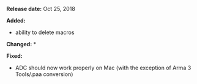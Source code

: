 **Release date:** Oct 25, 2018

**Added:**
* ability to delete macros

**Changed:**
* 

**Fixed:**
* ADC should now work properly on Mac (with the exception of Arma 3 Tools/.paa conversion)
